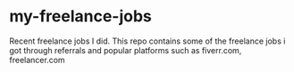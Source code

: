 # my-freelance-jobs
Recent freelance jobs I did.
This repo contains some of the freelance jobs i got through referrals and popular platforms such as
fiverr.com, freelancer.com
